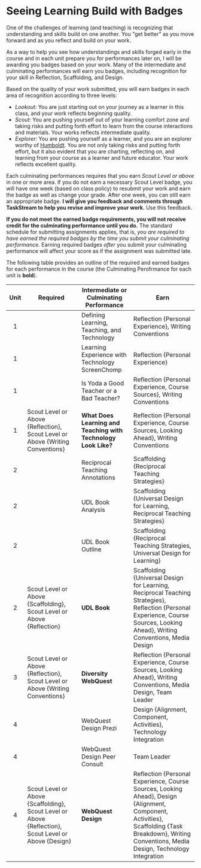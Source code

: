 # Seeing Learning Build with Badges

One of the challenges of learning (and teaching) is recognizing that understanding and skills build on one another. You "get better" as you move forward and as you reflect and build on your work.

As a way to help you see how understandings and skills forged early in the course and in each unit prepare you for performances later on, I will be awarding you badges based on your work. Many of the intermediate and culminating performances will earn you badges, including recognition for your skill in Reflection, Scaffolding, and Design.

Based on the quality of your work submitted, you will earn badges in each area of recognition according to three levels:

* *Lookout:* You are just starting out on your journey as a learner in this class, and your work reflects beginning quality.
* *Scout:* You are pushing yourself out of your learning comfort zone and taking risks and putting forth effort to learn from the course interactions and materials. Your works reflects intermediate quality.
* *Explorer:* You are pushing yourself as a learner, and you are an explorer worthy of [Humboldt](https://en.wikipedia.org/wiki/Alexander_von_Humboldt). You are not only taking risks and putting forth effort, but it also evident that you are charting, reflecting on, and learning from your course as a learner and future educator. Your work reflects excellent quality.

Each culminating performances requires that you earn *Scout Level or above* in one or more area. If you do not earn a necessary Scout Level badge, you will have one week (based on class policy) to resubmit your work and earn the badge as well as change your grade. After one week, you can still earn an appropriate badge. **I will give you feedback and comments through TaskStream to help you revise and improve your work.** Use this feedback.

**If you do not meet the earned badge requirements, you will not receive credit for the culminating performance until you do.** The standard schedule for submitting assignments applies, that is, *you are required to have earned the required badges by the time you submit your culminating performance.* Earning required badges *after* you submit your culminating performance will affect your score as if the assignment was submitted late.

The following table provides an outline of the required and earned badges for each performance in the course (the Culminating Perofrmance for each unit is **bold**).

| Unit  | Required                                                                                             | Intermediate or **Culminating** Performance                    | Earn                                                                                                                                                                                                |
| :---: | ---------------------------------------------------------------------------------------------------- | -------------------------------------------------------------- | --------------------------------------------------------------------------------------------------------------------------------------------------------------------------------------------------- |
| 1     |                                                                                                      | Defining Learning, Teaching, and Technology                    | Reflection {Personal Experience}, Writing Conventions                                                                                                                                               |
| 1     |                                                                                                      | Learning Experience with Technology ScreenChomp                | Reflection {Personal Experience}                                                                                                                                                                    |
| 1     |                                                                                                      | Is Yoda a Good Teacher or a Bad Teacher?                       | Reflection {Personal Experience, Course Sources}, Writing Conventions                                                                                                                               |
| 1     | Scout Level or Above {Reflection}, Scout Level or Above {Writing Conventions}                        | **What Does Learning and Teaching with Technology Look Like?** | Reflection {Personal Experience, Course Sources, Looking Ahead}, Writing Conventions                                                                                                                |
| 2     |                                                                                                      | Reciprocal Teaching Annotations                                | Scaffolding {Reciprocal Teaching Strategies}                                                                                                                                                        |
| 2     |                                                                                                      | UDL Book Analysis                                              | Scaffolding {Universal Design for Learning, Reciprocal Teaching Strategies}                                                                                                                         |
| 2     |                                                                                                      | UDL Book Outline                                               | Scaffolding {Reciprocal Teaching Strategies, Universal Design for Learning}                                                                                                                         |
| 2     | Scout Level or Above {Scaffolding}, Scout Level or Above {Reflection}                                | **UDL Book**                                                   | Scaffolding {Universal Design for Learning, Reciprocal Teaching Strategies}, Reflection {Personal Experience, Course Sources, Looking Ahead}, Writing Conventions, Media Design                     |
| 3     | Scout Level or Above {Reflection}, Scout Level or Above {Writing Conventions}                        | **Diversity WebQuest**                                         | Reflection {Personal Experience, Course Sources, Looking Ahead}, Writing Conventions, Media Design, Team Leader                                                                                     |
| 4     |                                                                                                      | WebQuest Design Prezi                                          | Design {Alignment, Component, Activities}, Technology Integration                                                                                                                                   |
| 4     |                                                                                                      | WebQuest Design Peer Consult                                   | Team Leader                                                                                                                                                                                         |
| 4     | Scout Level or Above {Scaffolding}, Scout Level or Above {Reflection}, Scout Level or Above {Design} | **WebQuest Design**                                            | Reflection {Personal Experience, Course Sources, Looking Ahead}, Design {Alignment, Component, Activities}, Scaffolding {Task Breakdown}, Writing Conventions, Media Design, Technology Integration |

